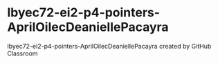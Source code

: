 # lbyec72-ei2-p4-pointers-AprilOilecDeaniellePacayra



lbyec72-ei2-p4-pointers-AprilOilecDeaniellePacayra created by GitHub Classroom
